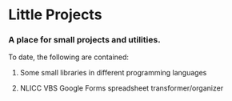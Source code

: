 Little Projects
===============
### A place for small projects and utilities. 

To date, the following are contained:

1. Some small libraries in different programming languages

2. NLICC VBS Google Forms spreadsheet transformer/organizer



